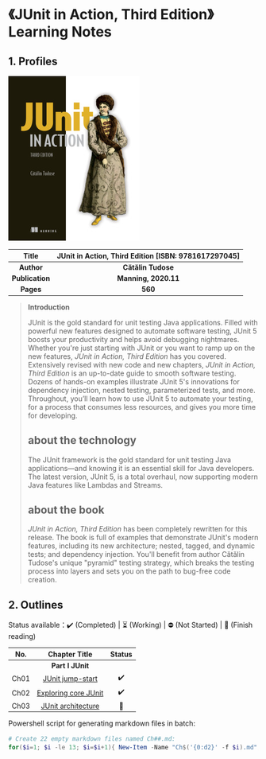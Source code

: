 # 《JUnit in Action, Third Edition》Learning Notes



## 1. Profiles

![Redis 4.x Cookbook](assets/cover.png)

|    **Title**    | **JUnit in Action, Third Edition** [ISBN: 9781617297045] |
| :-------------: | :------------------------------------------------------: |
|   **Author**    |                    **Cătălin Tudose**                    |
| **Publication** |                   **Manning, 2020.11**                   |
|    **Pages**    |                         **560**                          |

> **Introduction**
>
> JUnit is the gold standard for unit testing Java applications. Filled with powerful new features designed to automate software testing, JUnit 5 boosts your productivity and helps avoid debugging nightmares. Whether you're just starting with JUnit or you want to ramp up on the new features, *JUnit in Action, Third Edition* has you covered. Extensively revised with new code and new chapters, *JUnit in Action, Third Edition* is an up-to-date guide to smooth software testing. Dozens of hands-on examples illustrate JUnit 5's innovations for dependency injection, nested testing, parameterized tests, and more. Throughout, you’ll learn how to use JUnit 5 to automate your testing, for a process that consumes less resources, and gives you more time for developing.
>
> ## about the technology
>
> The JUnit framework is the gold standard for unit testing Java applications—and knowing it is an essential skill for Java developers. The latest version, JUnit 5, is a total overhaul, now supporting modern Java features like Lambdas and Streams.
>
> ## about the book
>
> *JUnit in Action, Third Edition* has been completely rewritten for this release. The book is full of examples that demonstrate JUnit's modern features, including its new architecture; nested, tagged, and dynamic tests; and dependency injection. You'll benefit from author Cătălin Tudose's unique "pyramid" testing strategy, which breaks the testing process into layers and sets you on the path to bug-free code creation.



## 2. Outlines

Status available：:heavy_check_mark: (Completed) | :hourglass_flowing_sand: (Working) | :no_entry: (Not Started) | :orange_book: (Finish reading)

| No.  |                        Chapter Title                         |       Status       |
| :--: | :----------------------------------------------------------: | :----------------: |
|      |                       **Part I JUnit**                       |                    |
| Ch01 |     [JUnit jump-start](./notes/Ch01_JUnit_jumpstart.md)      | :heavy_check_mark: |
| Ch02 | [Exploring core JUnit](./notes/Ch02_exploring_core_JUnit.md) | :heavy_check_mark: |
| Ch03 |   [JUnit architecture](./notes/Ch03_JUnit_architecture.md)   |   :orange_book:    |



Powershell script for generating markdown files in batch:

```powershell
# Create 22 empty markdown files named Ch##.md:
for($i=1; $i -le 13; $i=$i+1){ New-Item -Name "Ch$('{0:d2}' -f $i).md"; }
```

 
